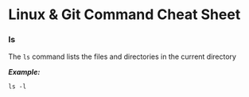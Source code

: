 # Linux & Git Command Cheat Sheet

### ls
The `ls` command lists the files and directories in the current directory

***Example:***
```
ls -l
```
